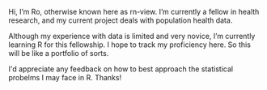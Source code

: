 Hi, I’m Ro, otherwise known here as rn-view. 
I’m currently a fellow in health research, and my current project deals with population health data. 

Although my experience with data is limited and very novice, I’m currently learning R for this fellowship. I hope to track my proficiency here. So this will be like a portfolio of sorts.

I'd appreciate any feedback on how to best approach the statistical probelms I may face in R. Thanks!



<!---
rn-view/rn-view is a ✨ special ✨ repository because its `README.md` (this file) appears on your GitHub profile.
You can click the Preview link to take a look at your changes.
--->
